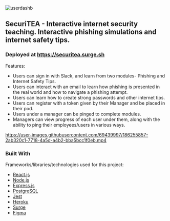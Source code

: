 <div id="top"></div>



![userdashb](https://user-images.githubusercontent.com/69439997/186255680-8685a0d6-0b76-4106-b995-b4383b205ce7.PNG)


<!-- ABOUT THE PROJECT -->
## SecuriTEA - Interactive internet security teaching. Interactive phishing simulations and internet safety tips.

### Deployed at https://securitea.surge.sh

Features:
* Users can sign in with Slack, and learn from two modules- Phishing and Internet Safety Tips.
* Users can interact with an email to learn how phishing is presented in the real world and how to navigate a phishing attempt.
* Users can learn how to create strong passwords and other internet tips.
* Users can register with a token given by their Manager and be placed in their pod.
* Users under a manager can be pinged to complete modules.
* Managers can view progress of each user under them, along with the ability to ping their employees/users in various ways.

https://user-images.githubusercontent.com/69439997/186255857-2ab320c1-7718-4a5d-a4b2-bba5bcc1f0eb.mp4

### Built With

 Frameworks/libraries/technologies used for this project: 

* [React.js](https://reactjs.org/)
* [Node.js](https://nodejs.org/en/)
* [Express.js](https://expressjs.com/)
* [PostgreSQL](https://www.postgresql.org/)
* [Jest](https://jestjs.io/)
* [Heroku](https://www.heroku.com/) 
* [Surge](https://surge.sh/)
* [Figma](https://www.figma.com/file/pZas6V078R7kKWmPFAw6bJ/Capstone?node-id=7%3A281) 

<p align="right"></p>



<p align="right"></p>



[linkedin-shield]: https://img.shields.io/badge/-LinkedIn-black.svg?style=for-the-badge&logo=linkedin&colorB=555
[linkedin-url]: https://www.linkedin.com/in/paulfranco12/
